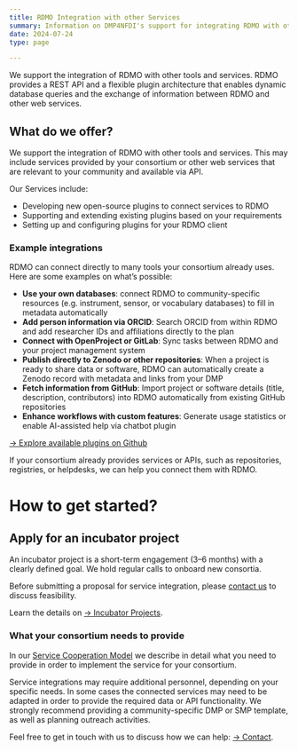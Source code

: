 ```yaml
---
title: RDMO Integration with other Services
summary: Information on DMP4NFDI's support for integrating RDMO with other services.
date: 2024-07-24
type: page

---
```


We support the integration of RDMO with other tools and services. RDMO provides a REST API and a flexible plugin architecture that enables dynamic database queries and the exchange of information between RDMO and other web services.

## What do we offer?

We support the integration of RDMO with other tools and services. This may include services provided by your consortium or other web services that are relevant to your community and available via API. 

Our Services include:

- Developing new open-source plugins to connect services to RDMO
- Supporting and extending existing plugins based on your requirements
- Setting up and configuring plugins for your RDMO client

### Example integrations

RDMO can connect directly to many tools your consortium already uses. Here are some examples on what’s possible: 

- **Use your own databases**: connect RDMO to community-specific resources (e.g. instrument, sensor, or vocabulary databases) to fill in metadata automatically
- **Add person information via ORCID**: Search ORCID from within RDMO and add researcher IDs and affiliations directly to the plan
- **Connect with OpenProject or GitLab**: Sync tasks between RDMO and your project management system
- **Publish directly to Zenodo or other repositories**: When a project is ready to share data or software, RDMO can automatically create a Zenodo record with metadata and links from your DMP
- **Fetch information from GitHub**: Import project or software details (title, description, contributors) into RDMO automatically from existing GitHub repositories
- **Enhance workflows with custom features**: Generate usage statistics or enable AI-assisted help via chatbot plugin


[→ Explore available plugins on Github](https://github.com/rdmorganiser?q=rdmo-plugins&type=all&language=&sort=)

If your consortium already provides services or APIs, such as repositories, registries, or helpdesks, we can help you connect them with RDMO.

# How to get started? 

## Apply for an incubator project

An incubator project is a short-term engagement (3–6 months) with a clearly defined goal. We hold regular calls to onboard new consortia. 

Before submitting a proposal for service integration, please [contact us](/contact/) to discuss feasibility.

Learn the details on [→ Incubator Projects](/incubator/).

### What your consortium needs to provide

In our [Service Cooperation Model](https://doi.org/10.5281/zenodo.15004953) we describe in detail what you need to provide in order to implement the service for your consortium. 

Service integrations may require additional personnel, depending on your specific needs. In some cases the connected services may need to be adapted in order to provide the required data or API functionality. We strongly recommend providing a community-specific DMP or SMP template, as well as planning outreach activities.

Feel free to get in touch with us to discuss how we can help: [→ Contact](/contact/).  